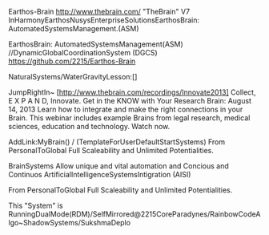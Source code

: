 Earthos-Brain
http://www.thebrain.com/ "TheBrain" V7 
 InHarmonyEarthosNusysEnterpriseSolutionsEarthosBrain: AutomatedSystemsManagement.(ASM)

EarthosBrain: AutomatedSystemsManagement(ASM) //DynamicGlobalCoordinationSystem (DGCS)
https://github.com/2215/Earthos-Brain

NaturalSystems/WaterGravityLesson:[]

JumpRightIn~
[http://www.thebrain.com/recordings/Innovate2013] Collect, E X P A N D,
Innovate. Get in the KNOW with Your Research Brain:
August 14, 2013 Learn how to integrate and make the right connections in your Brain.
This webinar includes example Brains from legal research, medical sciences, education and technology. 
Watch now.

AddLink:MyBrain() / (TemplateForUserDefaultStartSystems)
From PersonalToGlobal Full Scaleability and Unlimited Potentialities.

BrainSystems Allow unique and vital automation and Concious and Continuos ArtificialIntelligenceSystemsIntigration (AISI)

From PersonalToGlobal Full Scaleability and Unlimited Potentialities.

This "System" is RunningDualMode(RDM)/SelfMirrored@2215CoreParadynes/RainbowCodeAlgo~ShadowSystems/SukshmaDeplo


